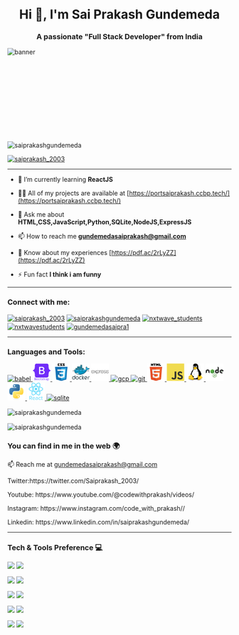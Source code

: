 <h1 align="center">Hi 👋, I'm Sai Prakash Gundemeda</h1>
<h3 align="center">A passionate "Full Stack Developer" from India</h3>

<img  align="right" width="200%" height="210px" alt ="banner" src="https://user-images.githubusercontent.com/74038190/241765440-80728820-e06b-4f96-9c9e-9df46f0cc0a5.gif"/>

<p align="left"> <img src="https://komarev.com/ghpvc/?username=saiprakashgundemeda&label=Profile%20views&color=0e75b6&style=flat" alt="saiprakashgundemeda" /> </p>
<p align="left"> <a href="https://twitter.com/saiprakash_2003" target="blank"><img src="https://img.shields.io/twitter/follow/saiprakash_2003?logo=twitter&style=for-the-badge" alt="saiprakash_2003" /></a> </p>

---

- 🌱 I’m currently learning **ReactJS**

- 👨‍💻 All of my projects are available at [https://portsaiprakash.ccbp.tech/](https://portsaiprakash.ccbp.tech/)

- 💬 Ask me about **HTML,CSS,JavaScript,Python,SQLite,NodeJS,ExpressJS**

- 📫 How to reach me **gundemedasaiprakash@gmail.com**

- 📄 Know about my experiences [https://pdf.ac/2rLyZZ](https://pdf.ac/2rLyZZ)

- ⚡ Fun fact **I think i am funny**
  
---

<h3 align="left">Connect with me:</h3>
<p align="left">
<a href="https://twitter.com/saiprakash_2003" target="blank"><img align="center" src="https://raw.githubusercontent.com/rahuldkjain/github-profile-readme-generator/master/src/images/icons/Social/twitter.svg" alt="saiprakash_2003" height="30" width="40" /></a>
<a href="https://linkedin.com/in/saiprakashgundemeda" target="blank"><img align="center" src="https://raw.githubusercontent.com/rahuldkjain/github-profile-readme-generator/master/src/images/icons/Social/linked-in-alt.svg" alt="saiprakashgundemeda" height="30" width="40" /></a>
<a href="https://instagram.com/nxtwave_students" target="blank"><img align="center" src="https://raw.githubusercontent.com/rahuldkjain/github-profile-readme-generator/master/src/images/icons/Social/instagram.svg" alt="nxtwave_students" height="30" width="40" /></a>
<a href="https://www.youtube.com/c/nxtwavestudents" target="blank"><img align="center" src="https://raw.githubusercontent.com/rahuldkjain/github-profile-readme-generator/master/src/images/icons/Social/youtube.svg" alt="nxtwavestudents" height="30" width="40" /></a>
<a href="https://www.hackerrank.com/gundemedasaipra1" target="blank"><img align="center" src="https://raw.githubusercontent.com/rahuldkjain/github-profile-readme-generator/master/src/images/icons/Social/hackerrank.svg" alt="gundemedasaipra1" height="30" width="40" /></a>
</p>

---
<h3 align="left">Languages and Tools:</h3>
<p align="left"> 
  <a href="https://babeljs.io/" target="_blank" rel="noreferrer">
  <img src="https://www.vectorlogo.zone/logos/babeljs/babeljs-icon.svg" alt="babel" width="40" height="40"/> </a> <a href="https://getbootstrap.com" target="_blank" rel="noreferrer">
  <img src="https://raw.githubusercontent.com/devicons/devicon/master/icons/bootstrap/bootstrap-plain-wordmark.svg" alt="bootstrap" width="40" height="40"/> </a> 
  <a href="https://www.w3schools.com/css/" target="_blank" rel="noreferrer"> <img src="https://raw.githubusercontent.com/devicons/devicon/master/icons/css3/css3-original-wordmark.svg" alt="css3" width="40" height="40"/> </a> <a href="https://www.docker.com/" target="_blank" rel="noreferrer"> 
  <img src="https://raw.githubusercontent.com/devicons/devicon/master/icons/docker/docker-original-wordmark.svg" alt="docker" width="40" height="40"/> </a>
  <a href="https://expressjs.com" target="_blank" rel="noreferrer"> <img src="https://raw.githubusercontent.com/devicons/devicon/master/icons/express/express-original-wordmark.svg" alt="express" width="40" height="40"/> </a>
  <a href="https://cloud.google.com" target="_blank" rel="noreferrer">
  <img src="https://www.vectorlogo.zone/logos/google_cloud/google_cloud-icon.svg" alt="gcp" width="40" height="40"/> </a> <a href="https://git-scm.com/" target="_blank" rel="noreferrer"> 
  <img src="https://www.vectorlogo.zone/logos/git-scm/git-scm-icon.svg" alt="git" width="40" height="40"/> </a> <a href="https://www.w3.org/html/" target="_blank" rel="noreferrer"> <img src="https://raw.githubusercontent.com/devicons/devicon/master/icons/html5/html5-original-wordmark.svg" alt="html5" width="40" height="40"/> </a> <a href="https://developer.mozilla.org/en-US/docs/Web/JavaScript" target="_blank" rel="noreferrer"> <img src="https://raw.githubusercontent.com/devicons/devicon/master/icons/javascript/javascript-original.svg" alt="javascript" width="40" height="40"/> </a> <a href="https://www.linux.org/" target="_blank" rel="noreferrer"> <img src="https://raw.githubusercontent.com/devicons/devicon/master/icons/linux/linux-original.svg" alt="linux" width="40" height="40"/> </a> <a href="https://nodejs.org" target="_blank" rel="noreferrer"> <img src="https://raw.githubusercontent.com/devicons/devicon/master/icons/nodejs/nodejs-original-wordmark.svg" alt="nodejs" width="40" height="40"/> </a> <a href="https://www.python.org" target="_blank" rel="noreferrer"> <img src="https://raw.githubusercontent.com/devicons/devicon/master/icons/python/python-original.svg" alt="python" width="40" height="40"/> </a> <a href="https://reactjs.org/" target="_blank" rel="noreferrer"> <img src="https://raw.githubusercontent.com/devicons/devicon/master/icons/react/react-original-wordmark.svg" alt="react" width="40" height="40"/> </a> <a href="https://www.sqlite.org/" target="_blank" rel="noreferrer"> <img src="https://www.vectorlogo.zone/logos/sqlite/sqlite-icon.svg" alt="sqlite" width="40" height="40"/> </a> </p>

<p><img align="center" src="https://github-readme-stats.vercel.app/api/top-langs?username=saiprakashgundemeda&show_icons=true&locale=en&layout=compact" alt="saiprakashgundemeda" /></p>

<p><img align="center" src="https://github-readme-streak-stats.herokuapp.com/?user=saiprakashgundemeda&" alt="saiprakashgundemeda" /></p>


### You can find in me in the web 🌍
📫 Reach me at gundemedasaiprakash@gmail.com
<p>Twitter:https://twitter.com/Saiprakash_2003/</p>
<p>Youtube: https://www.youtube.com/@codewithprakash/videos/</p>
<p>Instagram: https://www.instagram.com/code_with_prakash//</p>
<p>Linkedin: https://www.linkedin.com/in/saiprakashgundemeda/</p>

---

### Tech & Tools Preference 💻

<img src = "https://img.shields.io/badge/-HTML5-E34F26?style=flat&logo=html5&logoColor=white"> <img src = "https://img.shields.io/badge/-CSS3-1572B6?style=flat&logo=css3&logoColor=white">

<img src="https://img.shields.io/badge/-Bootstrap-563D7C?style=flat&logo=bootstrap&logoColor=white"> <img src="https://img.shields.io/badge/-JavaScript-eed718?style=flat&logo=javascript&logoColor=ffffff">

<img src="https://img.shields.io/badge/-React-000000?style=flat&logo=react&logoColor=00c8ff"> <img src="https://img.shields.io/badge/-ExpressJs-787878?style=flat">

<img src="https://img.shields.io/badge/-NodeJs-3C873A?style=flat&logo=Node.js&logoColor=white"> <img src="http://img.shields.io/badge/-Git-F1502F?style=flat&logo=git&logoColor=FFFFFF">

<img src="http://img.shields.io/badge/-Github-000000?style=flat&logo=github&logoColor=FFFFFF"> <img src="https://img.shields.io/badge/-Python-black?style=flat&logo=python&logoColor=white">

